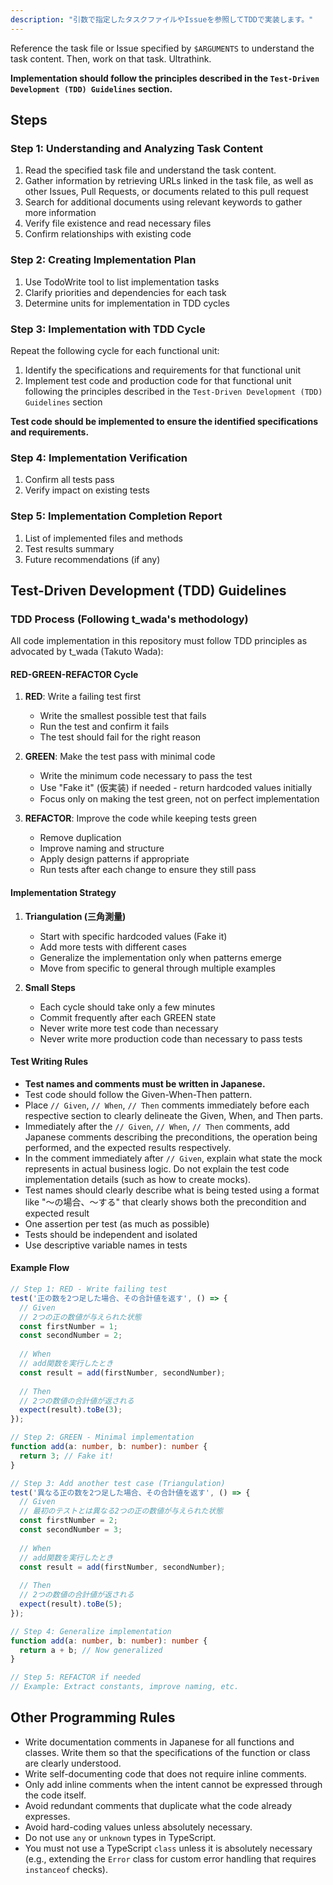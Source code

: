 ```yaml
---
description: "引数で指定したタスクファイルやIssueを参照してTDDで実装します。"
---
```


Reference the task file or Issue specified by `$ARGUMENTS` to understand the task content. Then, work on that task.
Ultrathink.

**Implementation should follow the principles described in the `Test-Driven Development (TDD) Guidelines` section.**

## Steps

### Step 1: Understanding and Analyzing Task Content

1. Read the specified task file and understand the task content.
2. Gather information by retrieving URLs linked in the task file, as well as other Issues, Pull Requests, or documents related to this pull request
3. Search for additional documents using relevant keywords to gather more information
4. Verify file existence and read necessary files
5. Confirm relationships with existing code

### Step 2: Creating Implementation Plan

1. Use TodoWrite tool to list implementation tasks
2. Clarify priorities and dependencies for each task
3. Determine units for implementation in TDD cycles

### Step 3: Implementation with TDD Cycle

Repeat the following cycle for each functional unit:

1. Identify the specifications and requirements for that functional unit
2. Implement test code and production code for that functional unit following the principles described in the `Test-Driven Development (TDD) Guidelines` section

**Test code should be implemented to ensure the identified specifications and requirements.**

### Step 4: Implementation Verification

1. Confirm all tests pass
2. Verify impact on existing tests

### Step 5: Implementation Completion Report

1. List of implemented files and methods
2. Test results summary
3. Future recommendations (if any)

## Test-Driven Development (TDD) Guidelines

### TDD Process (Following t_wada's methodology)

All code implementation in this repository must follow TDD principles as advocated by t_wada (Takuto Wada):

#### RED-GREEN-REFACTOR Cycle

1. **RED**: Write a failing test first
   - Write the smallest possible test that fails
   - Run the test and confirm it fails
   - The test should fail for the right reason

2. **GREEN**: Make the test pass with minimal code
   - Write the minimum code necessary to pass the test
   - Use "Fake it" (仮実装) if needed - return hardcoded values initially
   - Focus only on making the test green, not on perfect implementation

3. **REFACTOR**: Improve the code while keeping tests green
   - Remove duplication
   - Improve naming and structure
   - Apply design patterns if appropriate
   - Run tests after each change to ensure they still pass

#### Implementation Strategy

1. **Triangulation (三角測量)**
   - Start with specific hardcoded values (Fake it)
   - Add more tests with different cases
   - Generalize the implementation only when patterns emerge
   - Move from specific to general through multiple examples

2. **Small Steps**
   - Each cycle should take only a few minutes
   - Commit frequently after each GREEN state
   - Never write more test code than necessary
   - Never write more production code than necessary to pass tests

#### Test Writing Rules

- **Test names and comments must be written in Japanese.**
- Test code should follow the Given-When-Then pattern.
- Place `// Given`, `// When`, `// Then` comments immediately before each respective section to clearly delineate the Given, When, and Then parts.
- Immediately after the `// Given`, `// When`, `// Then` comments, add Japanese comments describing the preconditions, the operation being performed, and the expected results respectively.
- In the comment immediately after `// Given`, explain what state the mock represents in actual business logic. Do not explain the test code implementation details (such as how to create mocks).
- Test names should clearly describe what is being tested using a format like "〜の場合、〜する" that clearly shows both the precondition and expected result
- One assertion per test (as much as possible)
- Tests should be independent and isolated
- Use descriptive variable names in tests

#### Example Flow

```typescript
// Step 1: RED - Write failing test
test('正の数を2つ足した場合、その合計値を返す', () => {
  // Given
  // 2つの正の数値が与えられた状態
  const firstNumber = 1;
  const secondNumber = 2;
  
  // When
  // add関数を実行したとき
  const result = add(firstNumber, secondNumber);
  
  // Then
  // 2つの数値の合計値が返される
  expect(result).toBe(3);
});

// Step 2: GREEN - Minimal implementation
function add(a: number, b: number): number {
  return 3; // Fake it!
}

// Step 3: Add another test case (Triangulation)
test('異なる正の数を2つ足した場合、その合計値を返す', () => {
  // Given
  // 最初のテストとは異なる2つの正の数値が与えられた状態
  const firstNumber = 2;
  const secondNumber = 3;
  
  // When
  // add関数を実行したとき
  const result = add(firstNumber, secondNumber);
  
  // Then
  // 2つの数値の合計値が返される
  expect(result).toBe(5);
});

// Step 4: Generalize implementation
function add(a: number, b: number): number {
  return a + b; // Now generalized
}

// Step 5: REFACTOR if needed
// Example: Extract constants, improve naming, etc.
```

## Other Programming Rules

- Write documentation comments in Japanese for all functions and classes. Write them so that the specifications of the function or class are clearly understood.
- Write self-documenting code that does not require inline comments.
- Only add inline comments when the intent cannot be expressed through the code itself.
- Avoid redundant comments that duplicate what the code already expresses.
- Avoid hard-coding values unless absolutely necessary.
- Do not use `any` or `unknown` types in TypeScript.
- You must not use a TypeScript `class` unless it is absolutely necessary (e.g., extending the `Error` class for custom error handling that requires `instanceof` checks).
